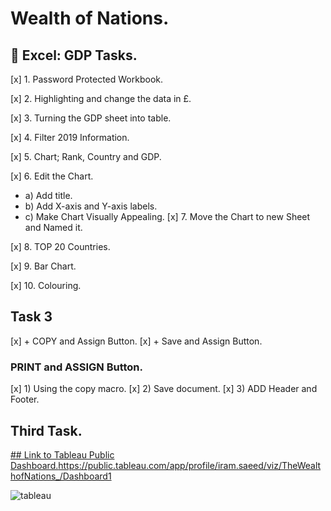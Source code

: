 # Wealth of Nations.
##  Excel: GDP Tasks.

[x] 1. Password Protected Workbook.

[x] 2. Highlighting and change the data in £.

[x] 3. Turning the GDP sheet into table.

[x] 4. Filter 2019 Information. 

[x] 5. Chart; Rank, Country and GDP. 

[x] 6. Edit the Chart.
+ a) Add title.
+ b) Add X-axis and Y-axis labels. 
+ c) Make Chart Visually Appealing. 
[x] 7. Move the Chart to new Sheet and Named it.

[x] 8. TOP 20 Countries.

[x] 9. Bar Chart.

[x] 10. Colouring.

## Task 3
[x] +  COPY and Assign Button.
[x] +  Save and Assign Button.

### PRINT and ASSIGN Button.
[x] 1) Using the copy macro.
[x] 2) Save document.
[x] 3) ADD Header and Footer.
## Third Task. 

[## Link to Tableau Public Dashboard.](https://public.tableau.com/app/profile/iram.saeed/viz/TheWealthofNations_/Dashboard1)https://public.tableau.com/app/profile/iram.saeed/viz/TheWealthofNations_/Dashboard1

![tableau](https://github.com/SaeedIram/Excel-and-Tableau.-End-to-End/assets/136697415/76c70b66-a9ae-46ea-ae40-553798cef9a8)

